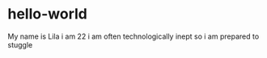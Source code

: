 # hello-world
My name is Lila 
i am 22 
i am often technologically inept so i am prepared to stuggle 
